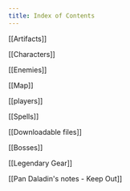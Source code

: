 ```yaml
---
title: Index of Contents
---
```

[[Artifacts]]

[[Characters]]

[[Enemies]]

[[Map]]

[[players]]

[[Spells]]

[[Downloadable files]]

[[Bosses]]

[[Legendary Gear]]

[[Pan Daladin's notes - Keep Out]]




